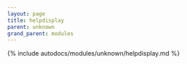 ```yaml
---
layout: page
title: helpdisplay
parent: unknown
grand_parent: modules
---
```


{% include autodocs/modules/unknown/helpdisplay.md %}
